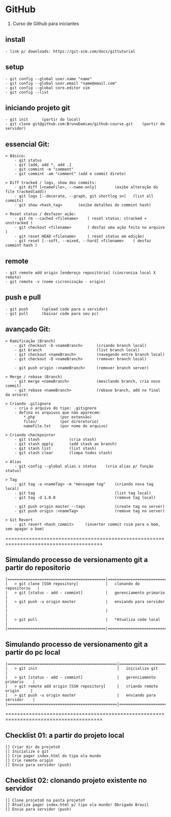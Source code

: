 # GitHub #
1. Curso de Github para iniciantes

## install ##
    - link p/ downloads: https://git-scm.com/docs/gittutorial

## setup ##
    - git config --global user.name "name"
    - git config --global user.email "name@email.com"
    - git config --global core.editor vim
    - git config --list

## iniciando projeto git ##
    - git init      (partir do local)
    - git clone git@github.com:BrunoDamiao/github-course.git    (partir do servidor)

## essencial Git: ##

    > Básico:
        - git status
        - git [add, add *, add .]
        - git commint -m "comment"
        - git commint -am "comment" (add e commit direto)

    > Diff tracked / logs, show dos commits:
        - git diff [<nameFile>, --name-only]        (exibe alteração do file tracked[add])
        - git logs [--decorate, --graph, git shortlog sn]   (list all commits)
        - git show <hash_tag>       (exibe detalhes do commint hash)

    > Reset status / desfazer ação:
        - git rm --cached <filename>    ( reset status: stracked < unstracked )
        - git checkout <filename>       ( desfaz uma ação feita no arquivo )
        - git reset HEAD <filename>     ( reset status em edição)
        - git reset [--soft, --mixed, --hard] <filename>    ( desfaz commint hash )

## remote ##
    - git remote add origin [endereço repositório] (cincroniza local X remoto)
    - git remote -v (nome cicronização - origin)

## push e pull ##
    - git push      (upload code para o servidor)
    - git pull      (baixar code para seu pc)




## avançado Git: ##
    > Ramificação (Branch)
        - git checkout -b <nameBranch>      (criando branch local)
        - git branch                        (list branch local)
        - git checkout <nameBranch>         (navegando entre branch local)
        - git checkout -D <nameBranch>      (remover branch local)

        - git push origin :<nameBranch>     (remover branch server)

    > Merge / rebase (Branch)
        - git merge <nameBranch>            (mesclando branch, cria novo commit)
        - git rebase <nameBranch>           (rebase branch, add no final da arvore)

    > Criando .gitignore
        - cria o arquivo do tipo: .gitignore
        - defina os arquivos que não aparecem:
            *.php           (por extensão)
            files/          (por direretorio)
            nameFile.txt    (por nome do arquivo)

    > Criando checkpointer
        - git stash             (cria stash)
        - git stash apply       (add stash ao branch)
        - git stash list        (list stash)
        - git stash clear       (limpa todos stash)

    > Alias
        - git config --global alias.s status    (cria alias p/ função status)

    > Tag
        - git tag -a <nameTag> -m "mensagem tag"    (criando nova tag local)
        - git tag                                   (list tag local)
        - git tag -d 1.0.0                          (remove tag local)

        - git push origin master --tags             (create tag no server)
        - git push origin :<nameTag>                (remove tag no server)

    > Git Revert
        - git revert <hash_commit>     (inverter commit ruim para o bom, sem apagar o bom)



=======================================================================================



## Simulando processo de versionamento git a partir do repositorio ##
    |===========================================|=============================|
    |   > git clone [SSH repository]            |   clonando do repositorio   |
    |   > git [status - add - commint]          |   gerenciamento primario    |
    |   > git push -u origin master             |   enviando para servidor    |
    |                                           |                             |
    |   > git pull                              |   *Atualiza code local      |
    |===========================================|=============================|


## Simulando processo de versionamento git a partir do pc local ##
    |================================================|=============================|
    |   > git init                                   |   inicializa git            |
    |   > git [status - add - commint]               |   gerenciamento primario    |
    |   > git remote add origin [SSH repository]     |   criando remote origin     |
    |   > git push -u origin master                  |   enviando para servidor    |
    |================================================|=============================|

=======================================================================================

## Checklist 01: a partir do projeto local ##
    [] Criar dir do projetoX
    [] Inicialize o git
    [] Crie pager index.html do tipo ola mundo
    [] Crie remote origin
    [] Envie para servidor (push)

## Checklist 02: clonando projeto existente no servidor ##
    [] Clone projetoX na pasta projetoY
    [] Atualize pager index.html p/ tipo ola mundo! Obrigado Brasil
    [] Envie para servidor (push)
